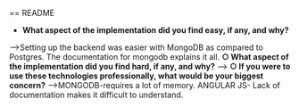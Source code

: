 == README
<b><ul><li> What aspect of the implementation did you find easy, if any, and why?</li></ul></b>
-->Setting up the backend was easier with MongoDB as compared to Postgres. The documentation for mongodb explains it all.
<b>○ What aspect of the implementation did you find hard, if any, and why?</b>
-->
<b>○ If you were to use these technologies professionally, what would be your biggest
concern?</b>
-->MONGODB-requires a lot of memory.
  ANGULAR JS- Lack of documentation makes it difficult to understand.
